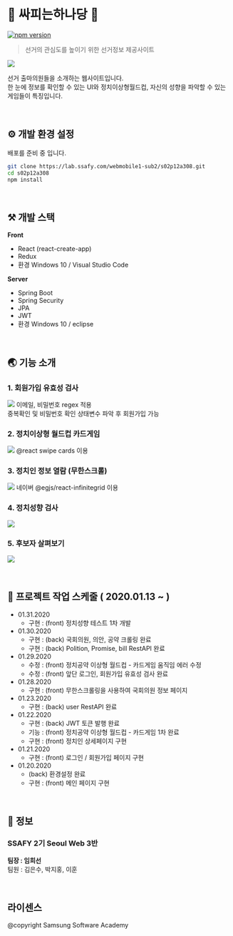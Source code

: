 # :statue_of_liberty: 싸피는하나당 :statue_of_liberty: 
[![npm version](https://img.shields.io/npm/v/react.svg?style=flat)](https://www.npmjs.com/package/react)
> 선거의 관심도를 높이기 위한 선거정보 제공사이트

![](./src/img/싸피는하나당.png)

선거 출마의원들을 소개하는 웹사이트입니다. <br>
한 눈에 정보를 확인할 수 있는 UI와 정치이상형월드컵, 자신의 성향을 파악할 수 있는 게임들이 특징입니다.

<br>

## :gear: 개발 환경 설정

배포를 준비 중 입니다.
```sh
git clone https://lab.ssafy.com/webmobile1-sub2/s02p12a308.git
cd s02p12a308
npm install
```

<br>

## :hammer_and_pick: 개발 스택

**Front**

- React (react-create-app)
- Redux
- 환경 Windows 10 / Visual Studio Code

**Server**

- Spring Boot
- Spring Security
- JPA
- JWT
- 환경 Windows 10 / eclipse

<br>

## :earth_asia: 기능 소개

### 1. 회원가입 유효성 검사
![](./src/img/1.gif)
이메일, 비밀번호 regex 적용 <br>
중복확인 및 비밀번호 확인 상태변수 파악 후 회원가입 가능
<br>
### 2. 정치이상형 월드컵 카드게임
![](./src/img/3.gif)
@react swipe cards 이용
<br>
### 3. 정치인 정보 열람 (무한스크롤) 
![](./src/img/2.gif)
네이버 @egjs/react-infinitegrid 이용
<br>
### 4. 정치성향 검사
![](./src/img/4.gif)
<br>
### 5. 후보자 살펴보기
![](./src/img/5.gif) 



<br>


## :calendar: 프로젝트 작업 스케줄 ( 2020.01.13 ~ )

* 01.31.2020
    * 구현 : (front) 정치성향 테스트 1차 개발
* 01.30.2020
    * 구현 : (back) 국회의원, 의안, 공약 크롤링 완료
    * 구현 : (back) Polition, Promise, bill RestAPI 완료
* 01.29.2020
    * 수정 : (front) 정치공약 이상형 월드컵 - 카드게임 움직임 에러 수정
    * 수정 : (front) 앞단 로그인, 회원가입 유효성 검사 완료
* 01.28.2020
    * 구현 : (front) 무한스크롤링을 사용하여 국회의원 정보 페이지
* 01.23.2020
    * 구현 : (back) user RestAPI 완료
* 01.22.2020
    * 구현 : (back) JWT 토큰 발행 완료
    * 기능 : (front) 정치공약 이상형 월드컵 - 카드게임 1차 완료
    * 구현 : (front) 정치인 상세페이지 구현
* 01.21.2020
    * 구현 : (front) 로그인 / 회원가입 페이지 구현
* 01.20.2020
    * (back) 환경설정 완료
    * 구현 : (front) 메인 페이지 구현

<br>

## :busts_in_silhouette: 정보

### SSAFY 2기 Seoul Web 3반 <br>
**팀장 : 임희선**<br>
팀원 : 김은수, 박지홍, 이훈

<br>

## 라이센스

 @copyright Samsung Software Academy